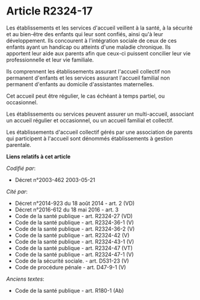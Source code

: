 # Article R2324-17

Les établissements et les services d'accueil veillent à la santé, à la sécurité et au bien-être des enfants qui leur sont
confiés, ainsi qu'à leur développement. Ils concourent à l'intégration sociale de ceux de ces enfants ayant un handicap ou
atteints d'une maladie chronique. Ils apportent leur aide aux parents afin que ceux-ci puissent concilier leur vie
professionnelle et leur vie familiale.

Ils comprennent les établissements assurant l'accueil collectif non permanent d'enfants et les services assurant l'accueil
familial non permanent d'enfants au domicile d'assistantes maternelles.

Cet accueil peut être régulier, le cas échéant à temps partiel, ou occasionnel.

Les établissements ou services peuvent assurer un multi-accueil, associant un accueil régulier et occasionnel, ou un accueil
familial et collectif.

Les établissements d'accueil collectif gérés par une association de parents qui participent à l'accueil sont dénommés
établissements à gestion parentale.

**Liens relatifs à cet article**

_Codifié par_:

  - Décret n°2003-462 2003-05-21

_Cité par_:

  - Décret n°2014-923 du 18 août 2014 - art. 2 (VD)
  - Décret n°2016-612 du 18 mai 2016 - art. 3
  - Code de la santé publique - art. R2324-27 (VD)
  - Code de la santé publique - art. R2324-36-1 (V)
  - Code de la santé publique - art. R2324-36-2 (V)
  - Code de la santé publique - art. R2324-42 (V)
  - Code de la santé publique - art. R2324-43-1 (V)
  - Code de la santé publique - art. R2324-47 (VT)
  - Code de la santé publique - art. R2324-47-1 (V)
  - Code de la sécurité sociale. - art. D531-23 (V)
  - Code de procédure pénale - art. D47-9-1 (V)

_Anciens textes_:

  - Code de la santé publique - art. R180-1 (Ab)
